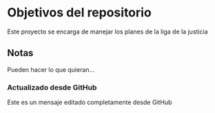 # Objetivos del repositorio

Este proyecto se encarga de manejar los planes de la liga de la justicia


## Notas
Pueden hacer lo que quieran...


### Actualizado desde GitHub
Este es un mensaje editado completamente desde GitHub
